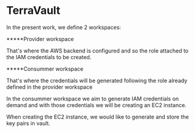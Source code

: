 # TerraVault
In the present work, we define 2 workspaces:

*****Provider workspace

That's where the AWS backend is configured and so the role attached to the IAM credentials to be created.

*****Consummer workspace 

That's where the credentials will be generated following the role already defined in the provider workspace

In the consummer workspace we aim to generate IAM credentials on demand and with those credentials we will be creating an EC2 instance.

When creating the EC2 instance, we would like to generate and store the key pairs in vault.
